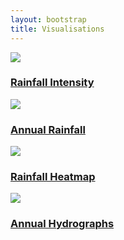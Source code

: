 ```yaml
---
layout: bootstrap
title: Visualisations
---
```



<div class="container grid">
  <div class="row">
  <div class="col-md-4">
      <div class="vis-example">
      <a href="../visualisations/rainfall-intensity"><img src="../assets/images/rainfall-intensity.JPG"></a>
      <div class="vis-title-con">
       <a href="../visualisations/rainfall-intensity" class="vis-title"><h3>Rainfall Intensity</h3></a>
      </div>
     </div>
    </div>
    <div class="col-md-4">
      <div class="vis-example">
      <a href="../visualisations/annual-rainfall"><img src="../assets/images/annual-rainfall.JPG"></a>
      <div class="vis-title-con">
       <a href="../visualisations/annual-rainfall" class="vis-title"><h3>Annual Rainfall</h3></a>
      </div>
     </div>
    </div>
    <div class="col-md-4">
      <div class="vis-example">
      <a href="../visualisations/monthly-rainfall-heatmap"><img src="../assets/images/monthly-rainfall-grid.JPG"></a>
      <div class="vis-title-con">
       <a href="../visualisations/monthly-rainfall-heatmap" class="vis-title"><h3>Rainfall Heatmap</h3></a>
      </div>
     </div>
    </div>
  </div>  
  <div class="row">
   <div class="col-md-4">
      <div class="vis-example">
      <a href="../visualisations/lyd-annual-hydrograph"><img src="../assets/images/lyd-hydrograph.JPG"></a>
      <div class="vis-title-con">
       <a href="../visualisations/lyd-annual-hydrograph" class="vis-title"><h3>Annual Hydrographs</h3></a>
      </div>
     </div>
   </div>
  </div>

</div>